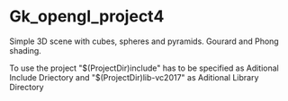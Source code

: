 # Gk_opengl_project4
Simple 3D scene with cubes, spheres and pyramids. Gourard and Phong shading.

To use the project "$(ProjectDir)include" has to be specified as Aditional Include Driectory
and "$(ProjectDir)lib-vc2017" as Aditional Library Directory
